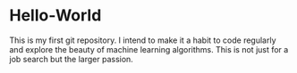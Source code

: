 # Hello-World
This is my first git repository. I intend to make it a habit to code regularly and explore the beauty of machine learning algorithms. This is not just for a job search but the larger passion.
